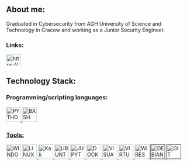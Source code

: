## About me:
Graduated in Cybersecurity from AGH University of Science and Technology in Cracow and working as a Junior Security Engineer.

### Links:
<a href="https://www.linkedin.com/in/smilczarczyk/" target="blank"><img align="center" src="https://raw.githubusercontent.com/rahuldkjain/github-profile-readme-generator/master/src/images/icons/Social/linked-in-alt.svg" alt="https://www.linkedin.com/in/smilczarczyk/" height="30" width="40" /></a>

[comment]: <> (<a href="https://tryhackme.com/p/szymi" target="blank"><img align="center" src="https://raw.githubusercontent.com/simple-icons/simple-icons/efac599e0c7543da43139d3064277b9306f7bea7/icons/tryhackme.svg" alt="https://tryhackme.com/p/szymi" height="30" width="40" /></a>)

[comment]: <> (<a href="https://www.hackerrank.com/smilczarczyk" target="blank"><img align="center" src="https://img.icons8.com/windows/32/hackerrank.png" alt="https://www.hackerrank.com/smilczarczyk" height="30" width="40" /></a>)

## Technology Stack:

### Programming/scripting languages:
<p align="left">
      <a href="https://www.python.org/"><img src="https://img.icons8.com/color/512/python.png" alt="PYTHON" width="40" height="40"/>
      <a href="https://www.gnu.org/software/bash/"><img src="https://img.icons8.com/plasticine/512/bash.png" alt="BASH" width="40" height="40"/>
</p>

### Tools:
<p align="left">
      <a hre="https://www.microsoft.com/pl-pl/software-download/windows10"><img src="https://img.icons8.com/color/512/windows-10.png" alt="WINDOWS" width="40" height="40"/>
      <a href="https://www.linux.org/"><img src="https://img.icons8.com/color/512/linux--v1.png" alt="LINUX" width="40" height="40"/>
      <a href="https://www.kali.org/"><img src="https://img.icons8.com/?size=512&id=qBWtR72kluCU&format=png" alt="Kali" width="40" height="40"/>
      <a href="https://ubuntu.com/"><img src="https://img.icons8.com/color/512/ubuntu.png" alt="UBUNTU" width="40" height="40"/>
      <a href="https://jupyter.org/"><img src="https://img.icons8.com/fluency/512/jupyter.png" alt="JUPYTER" width="40" height="40"/>
      <a href="https://www.docker.com/"><img src="https://img.icons8.com/color/512/docker.png" alt="DOCKER" width="40" height="40"/>
      <a href="https://code.visualstudio.com/"><img src="https://img.icons8.com/fluency/512/visual-studio-code-2019.png" alt="VISUAL STUDIO CODE" width="40" height="40"/>
      <a href="https://www.virtualbox.org/"><img src="https://img.icons8.com/color/512/virtualbox.png" alt="VIRTUALBOX" width="40" height="40"/>
      <a href="https://www.wireshark.org/"><img src="https://img.icons8.com/?size=512&id=rOHcpTUtCTjr&format=png" alt="WIRESHARK" width="40" height="40"/>
      <a href=""><img src="https://img.icons8.com/?size=512&id=17838&format=png" alt="DEBIAN" width="40" height="40"/>
      <a href=""><img src="https://img.icons8.com/?size=512&id=20906&format=png" alt="GIT" width="40" height="40"/>     
</p>
<!--
**szym-i/szym-i** is a ✨ _special_ ✨ repository because its `README.md` (this file) appears on your GitHub profile.

Here are some ideas to get you started:

- 🔭 I’m currently working on ...
- 🌱 I’m currently learning ...
- 👯 I’m looking to collaborate on ...
- 🤔 I’m looking for help with ...
- 💬 Ask me about ...
- 📫 How to reach me: ...
- 😄 Pronouns: ...
- ⚡ Fun fact: ...
-->
